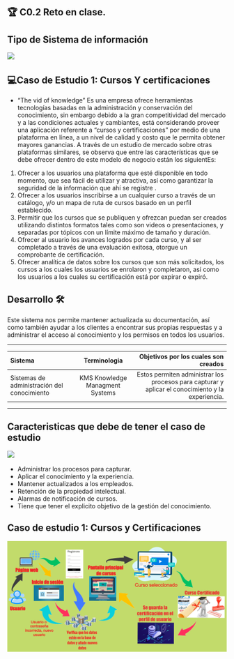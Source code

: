 ##  🏆 C0.2  Reto en clase.

                

##   Tipo de Sistema de información


![](https://dti.uat.edu.mx/PublishingImages/iconoss/ic-certificaciones.png)


##  ‍💻Caso de Estudio 1: Cursos Y certificaciones

- “The vid of knowledge” 
Es una empresa ofrece herramientas tecnologías basadas en la administración y conservación del conocimiento, sin embargo debido a la gran  competitividad del mercado y a las condiciones actuales y cambiantes, está  considerando proveer una aplicación referente a “cursos y certificaciones” por medio  de una plataforma en línea, a un nivel de calidad y costo que le permita obtener  mayores ganancias. A través de un estudio de mercado sobre otras plataformas  similares, se observa que entre las características que se debe ofrecer dentro de este  modelo de negocio están los siguientEs: 
1. Ofrecer a los usuarios una plataforma que esté disponible en todo momento, que sea fácil de utilizar y atractiva, así como garantizar la seguridad de la información  que ahí se registre .  
2. Ofrecer a los usuarios inscribirse a un cualquier curso a través de un catálogo,  y/o un mapa de ruta de cursos basado en un perfil establecido.  
3. Permitir que los cursos que se publiquen y ofrezcan puedan ser creados  utilizando distintos formatos tales como son videos o presentaciones, y  separadas por tópicos con un límite máximo de tamaño y duración.  
4. Ofrecer al usuario los avances logrados por cada curso, y al ser completado a  través de una evaluación exitosa, otorgue un comprobante de certificación. 
5. Ofrecer analítica de datos sobre los cursos que son más solicitados, los cursos a  los cuales los usuarios se enrolaron y completaron, así como los usuarios a los  cuales su certificación está por expirar o expiró.  

##  Desarrollo  🛠


Este sistema nos permite mantener actualizada su documentación, así como también ayudar a los clientes a encontrar sus propias respuestas y a administrar el acceso al conocimiento y los permisos en todos los usuarios.




                
----

| Sistema| Terminologia| Objetivos por los cuales son creados
| :------------ |:---------------:| -----:|
| Sistemas de administración del conocimiento | KMS Knowledge Managment Systems| Estos permiten administrar los procesos para capturar y aplicar el conocimiento y la experiencia.


                
----


## Caracteristicas que debe de tener el caso de estudio
![](https://gestionmoviles.com/images/articulos/caracteristicas/caracteristicas.png)

- Administrar los procesos para capturar.
- Aplicar el conocimiento y la experiencia.
- Mantener actualizados a los empleados.
- Retención de la propiedad intelectual.
- Alarmas de notificación  de cursos.
- Tiene que tener el explicito objetivo de la gestión del conocimiento.

## Caso de estudio 1: Cursos y Certificaciones


![](https://github.com/acostasaul98/Analisis-Avanzado-de-Software/blob/main/Imagenes/ilustracion.png)
